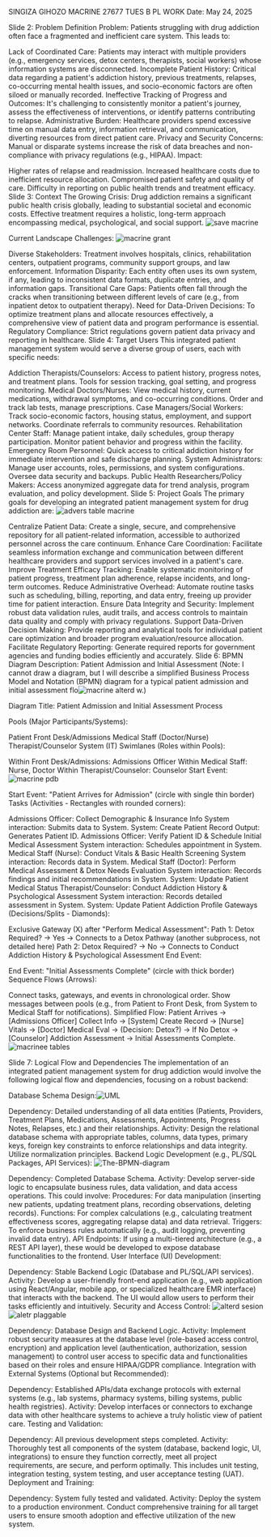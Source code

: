 SINGIZA GIHOZO MACRINE 
27677
TUES B PL WORK
Date: May 24, 2025

Slide 2: Problem Definition
Problem:
Patients struggling with drug addiction often face a fragmented and inefficient care system. This leads to:

Lack of Coordinated Care: Patients may interact with multiple providers (e.g., emergency services, detox centers, therapists, social workers) whose information systems are disconnected.
Incomplete Patient History: Critical data regarding a patient's addiction history, previous treatments, relapses, co-occurring mental health issues, and socio-economic factors are often siloed or manually recorded.
Ineffective Tracking of Progress and Outcomes: It's challenging to consistently monitor a patient's journey, assess the effectiveness of interventions, or identify patterns contributing to relapse.
Administrative Burden: Healthcare providers spend excessive time on manual data entry, information retrieval, and communication, diverting resources from direct patient care.
Privacy and Security Concerns: Manual or disparate systems increase the risk of data breaches and non-compliance with privacy regulations (e.g., HIPAA).
Impact:

Higher rates of relapse and readmission.
Increased healthcare costs due to inefficient resource allocation.
Compromised patient safety and quality of care.
Difficulty in reporting on public health trends and treatment efficacy.
Slide 3: Context
The Growing Crisis:
Drug addiction remains a significant public health crisis globally, leading to substantial societal and economic costs. Effective treatment requires a holistic, long-term approach encompassing medical, psychological, and social support.
![save macrine](https://github.com/user-attachments/assets/6b59418e-1958-4550-b262-219604c21c3d)

Current Landscape Challenges:
![macrine grant](https://github.com/user-attachments/assets/2569ec70-d612-4246-99c9-8efc417ffed6)

Diverse Stakeholders: Treatment involves hospitals, clinics, rehabilitation centers, outpatient programs, community support groups, and law enforcement.
Information Disparity: Each entity often uses its own system, if any, leading to inconsistent data formats, duplicate entries, and information gaps.
Transitional Care Gaps: Patients often fall through the cracks when transitioning between different levels of care (e.g., from inpatient detox to outpatient therapy).
Need for Data-Driven Decisions: To optimize treatment plans and allocate resources effectively, a comprehensive view of patient data and program performance is essential.
Regulatory Compliance: Strict regulations govern patient data privacy and reporting in healthcare.
Slide 4: Target Users
This integrated patient management system would serve a diverse group of users, each with specific needs:

Addiction Therapists/Counselors:
Access to patient history, progress notes, and treatment plans.
Tools for session tracking, goal setting, and progress monitoring.
Medical Doctors/Nurses:
View medical history, current medications, withdrawal symptoms, and co-occurring conditions.
Order and track lab tests, manage prescriptions.
Case Managers/Social Workers:
Track socio-economic factors, housing status, employment, and support networks.
Coordinate referrals to community resources.
Rehabilitation Center Staff:
Manage patient intake, daily schedules, group therapy participation.
Monitor patient behavior and progress within the facility.
Emergency Room Personnel:
Quick access to critical addiction history for immediate intervention and safe discharge planning.
System Administrators:
Manage user accounts, roles, permissions, and system configurations.
Oversee data security and backups.
Public Health Researchers/Policy Makers:
Access anonymized aggregate data for trend analysis, program evaluation, and policy development.
Slide 5: Project Goals
The primary goals for developing an integrated patient management system for drug addiction are:
![advers table macrine](https://github.com/user-attachments/assets/5ee7f7b6-1b37-4207-b3bf-8cbeb23367ba)

Centralize Patient Data: Create a single, secure, and comprehensive repository for all patient-related information, accessible to authorized personnel across the care continuum.
Enhance Care Coordination: Facilitate seamless information exchange and communication between different healthcare providers and support services involved in a patient's care.
Improve Treatment Efficacy Tracking: Enable systematic monitoring of patient progress, treatment plan adherence, relapse incidents, and long-term outcomes.
Reduce Administrative Overhead: Automate routine tasks such as scheduling, billing, reporting, and data entry, freeing up provider time for patient interaction.
Ensure Data Integrity and Security: Implement robust data validation rules, audit trails, and access controls to maintain data quality and comply with privacy regulations.
Support Data-Driven Decision Making: Provide reporting and analytical tools for individual patient care optimization and broader program evaluation/resource allocation.
Facilitate Regulatory Reporting: Generate required reports for government agencies and funding bodies efficiently and accurately.
Slide 6: BPMN Diagram Description: Patient Admission and Initial Assessment
(Note: I cannot draw a diagram, but I will describe a simplified Business Process Model and Notation (BPMN) diagram for a typical patient admission and initial assessment flo![macrine alterd](https://github.com/user-attachments/assets/f50447ce-f4a4-4518-ac4c-70a01c69537f)
w.)

Diagram Title: Patient Admission and Initial Assessment Process

Pools (Major Participants/Systems):

Patient
Front Desk/Admissions
Medical Staff (Doctor/Nurse)
Therapist/Counselor
System (IT)
Swimlanes (Roles within Pools):

Within Front Desk/Admissions: Admissions Officer
Within Medical Staff: Nurse, Doctor
Within Therapist/Counselor: Counselor
Start Event:
![macrine pdb](https://github.com/user-attachments/assets/fbb1d86e-3278-427b-8924-cec5f555bb54)

Start Event: "Patient Arrives for Admission" (circle with single thin border)
Tasks (Activities - Rectangles with rounded corners):

Admissions Officer: Collect Demographic & Insurance Info
System interaction: Submits data to System.
System: Create Patient Record
Output: Generates Patient ID.
Admissions Officer: Verify Patient ID & Schedule Initial Medical Assessment
System interaction: Schedules appointment in System.
Medical Staff (Nurse): Conduct Vitals & Basic Health Screening
System interaction: Records data in System.
Medical Staff (Doctor): Perform Medical Assessment & Detox Needs Evaluation
System interaction: Records findings and initial recommendations in System.
System: Update Patient Medical Status
Therapist/Counselor: Conduct Addiction History & Psychological Assessment
System interaction: Records detailed assessment in System.
System: Update Patient Addiction Profile
Gateways (Decisions/Splits - Diamonds):

Exclusive Gateway (X) after "Perform Medical Assessment":
Path 1: Detox Required? -> Yes -> Connects to a Detox Pathway (another subprocess, not detailed here)
Path 2: Detox Required? -> No -> Connects to Conduct Addiction History & Psychological Assessment
End Event:

End Event: "Initial Assessments Complete" (circle with thick border)
Sequence Flows (Arrows):

Connect tasks, gateways, and events in chronological order.
Show messages between pools (e.g., from Patient to Front Desk, from System to Medical Staff for notifications).
Simplified Flow:
Patient Arrives -> [Admissions Officer] Collect Info -> [System] Create Record -> [Nurse] Vitals -> [Doctor] Medical Eval -> (Decision: Detox?) -> If No Detox -> [Counselor] Addiction Assessment -> Initial Assessments Complete.
![macrinee tables](https://github.com/user-attachments/assets/04ce34f2-b18f-4e07-9b53-25c0f5b648ac)

Slide 7: Logical Flow and Dependencies
The implementation of an integrated patient management system for drug addiction would involve the following logical flow and dependencies, focusing on a robust backend:

Database Schema Design:![UML](https://github.com/user-attachments/assets/40bd69ff-73d2-47d5-aeb0-cb96c6038e05)

          
Dependency: Detailed understanding of all data entities (Patients, Providers, Treatment Plans, Medications, Assessments, Appointments, Progress Notes, Relapses, etc.) and their relationships.
Activity: Design the relational database schema with appropriate tables, columns, data types, primary keys, foreign key constraints to enforce relationships and data integrity. Utilize normalization principles.
Backend Logic Development (e.g., PL/SQL Packages, API Services):
![The-BPMN-diagram](https://github.com/user-attachments/assets/400d739e-2cc5-4e60-ba68-4ebd9b242d98)

Dependency: Completed Database Schema.
Activity: Develop server-side logic to encapsulate business rules, data validation, and data access operations. This could involve:
Procedures: For data manipulation (inserting new patients, updating treatment plans, recording observations, deleting records).
Functions: For complex calculations (e.g., calculating treatment effectiveness scores, aggregating relapse data) and data retrieval.
Triggers: To enforce business rules automatically (e.g., audit logging, preventing invalid data entry).
API Endpoints: If using a multi-tiered architecture (e.g., a REST API layer), these would be developed to expose database functionalities to the frontend.
User Interface (UI) Development:

Dependency: Stable Backend Logic (Database and PL/SQL/API services).
Activity: Develop a user-friendly front-end application (e.g., web application using React/Angular, mobile app, or specialized healthcare EMR interface) that interacts with the backend. The UI would allow users to perform their tasks efficiently and intuitively.
Security and Access Control:
![alterd sesion](https://github.com/user-attachments/assets/45e921aa-2fb8-49d7-9cfe-e23273125197)
![aletr plaggable](https://github.com/user-attachments/assets/7735edfc-cf3b-47e8-9b6e-62c06515183d)

Dependency: Database Design and Backend Logic.
Activity: Implement robust security measures at the database level (role-based access control, encryption) and application level (authentication, authorization, session management) to control user access to specific data and functionalities based on their roles and ensure HIPAA/GDPR compliance.
Integration with External Systems (Optional but Recommended):

Dependency: Established APIs/data exchange protocols with external systems (e.g., lab systems, pharmacy systems, billing systems, public health registries).
Activity: Develop interfaces or connectors to exchange data with other healthcare systems to achieve a truly holistic view of patient care.
Testing and Validation:

Dependency: All previous development steps completed.
Activity: Thoroughly test all components of the system (database, backend logic, UI, integrations) to ensure they function correctly, meet all project requirements, are secure, and perform optimally. This includes unit testing, integration testing, system testing, and user acceptance testing (UAT).
Deployment and Training:

Dependency: System fully tested and validated.
Activity: Deploy the system to a production environment. Conduct comprehensive training for all target users to ensure smooth adoption and effective utilization of the new system.
